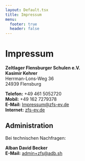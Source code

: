 ```yaml
---
layout: Default.tsx
title: Impressum
menu:
  footer: true
  header: false
---
```

# Impressum

**Zeltlager Flensburger Schulen e.V.**\
**Kasimir Kehrer**\
Herrman-Lons-Weg 36\
24939 Flensburg

**Telefon:** +49 461 5052720\
**Mobil:** +49 162 7279378\
**E-Mail:** [Impressum@zfs-ev.de](mailto:kasimir.kehrer@zfs-ev.de)\
**Internet:** [zfs-ev.de](https://zfs-ev.de)

## Administration

Bei technischen Nachfragen:

**Alban David Becker**\
**E-Mail:** [admin+zfs@adb.sh](mailto:admin+zfs@adb.sh)